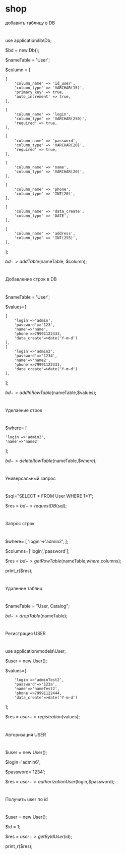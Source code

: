 # shop
добавить таблицу в DB
#
use application\lib\Db;

$bd = new Db();

$nameTable = 'User';

$column = 
[
    
    [
        'column_name' => 'id_user',
        'column_type' => 'VARCHAR(15)',
        'primary_key' => true,
        'auto_increment' => true,
    ],
    
    [
        'column_name' => 'login',
        'column_type' => 'VARCHAR(250)',
        'required' => true,
    ],
    
    [
        'column_name' => 'password',
        'column_type' => 'VARCHAR(20)',
        'required' => true,
    ],
    
    [
        'column_name' => 'name',
        'column_type' => 'VARCHAR(20)',
    ],
    
    [
        'column_name' => 'phone',
        'column_type' => 'INT(20)',
    ],
    
    [
        'column_name' => 'data_create',
        'column_type' => 'DATE',
    ],
    
    [
        'column_name' => 'address',
        'column_type' => 'INT(255)',
    ],

];


$bd->addTable($nameTable, $column);

#
Добавление строк в DB
#

$nameTable = 'User';

$values=[

    [
        'login'=>'admin',
        'password'=>'123',
        'name'=>'name',
        'phone'=>79991122333,
        'data_create'=>date('Y-m-d')
    ],
    [
        'login'=>'admin2',
        'password'=>'1234',
        'name'=>'name2',
        'phone'=>79991122331,
        'data_create'=>date('Y-m-d')
    ],
    
];

$bd->addInRowTable($nameTable,$values);
#
Уделаение строк
#

$where=
[
    
    'login'=>'admin2',
    'name'=>'name2'
];


$bd->deleteRowTable($nameTable,$where);

#
Универсальный запрос
#

$sql="SELECT * FROM User WHERE 1=1";


$res = $bd->requestDB($sql);

#
Запрос строк
#

$where=
[
    'login'=>'admin2',
];

$columns=['login','password'];


$res = $bd->getRowTable($nameTable,$where,$columns);

print_r($res);

#
Удаление таблиц
#
$nameTable = "User, Catalog";

$bd->dropTable($nameTable);

#
Регистрация USER
#
use application\models\User;

$user = new User();

$values=[

        'login'=>'adminTest2',
        'password'=>'123a',
        'name'=>'nameTest2',
        'phone'=>79991122444,
        'data_create'=>date('Y-m-d')
];

$res = $user->registration($values);

#
Авторизация USER
#
$user = new User();

$login='admin6';

$password='1234';

$res = $user->authorizationUser($login,$password);

#
Получить user по id
#

$user = new User();

$id = 1;

$res = $user->getByIdUser($id);

print_r($res);